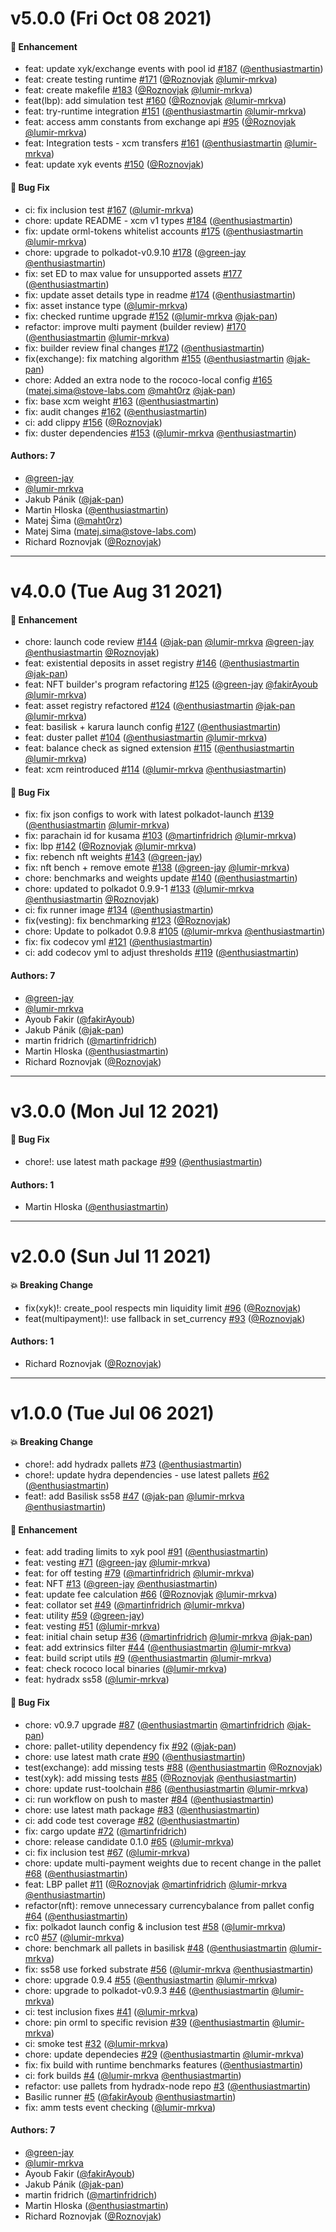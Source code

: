 # v5.0.0 (Fri Oct 08 2021)

#### 🚀 Enhancement

- feat: update xyk/exchange events with pool id [#187](https://github.com/galacticcouncil/Basilisk-node/pull/187) ([@enthusiastmartin](https://github.com/enthusiastmartin))
- feat: create testing runtime [#171](https://github.com/galacticcouncil/Basilisk-node/pull/171) ([@Roznovjak](https://github.com/Roznovjak) [@lumir-mrkva](https://github.com/lumir-mrkva))
- feat: create makefile [#183](https://github.com/galacticcouncil/Basilisk-node/pull/183) ([@Roznovjak](https://github.com/Roznovjak) [@lumir-mrkva](https://github.com/lumir-mrkva))
- feat(lbp): add simulation test [#160](https://github.com/galacticcouncil/Basilisk-node/pull/160) ([@Roznovjak](https://github.com/Roznovjak) [@lumir-mrkva](https://github.com/lumir-mrkva))
- feat: try-runtime integration [#151](https://github.com/galacticcouncil/Basilisk-node/pull/151) ([@enthusiastmartin](https://github.com/enthusiastmartin) [@lumir-mrkva](https://github.com/lumir-mrkva))
- feat: access amm constants from exchange api [#95](https://github.com/galacticcouncil/Basilisk-node/pull/95) ([@Roznovjak](https://github.com/Roznovjak) [@lumir-mrkva](https://github.com/lumir-mrkva))
- feat: Integration tests - xcm transfers [#161](https://github.com/galacticcouncil/Basilisk-node/pull/161) ([@enthusiastmartin](https://github.com/enthusiastmartin) [@lumir-mrkva](https://github.com/lumir-mrkva))
- feat: update xyk events [#150](https://github.com/galacticcouncil/Basilisk-node/pull/150) ([@Roznovjak](https://github.com/Roznovjak))

#### 🐛 Bug Fix

- ci: fix inclusion test [#167](https://github.com/galacticcouncil/Basilisk-node/pull/167) ([@lumir-mrkva](https://github.com/lumir-mrkva))
- chore: update README - xcm v1 types [#184](https://github.com/galacticcouncil/Basilisk-node/pull/184) ([@enthusiastmartin](https://github.com/enthusiastmartin))
- fix: update orml-tokens whitelist accounts [#175](https://github.com/galacticcouncil/Basilisk-node/pull/175) ([@enthusiastmartin](https://github.com/enthusiastmartin) [@lumir-mrkva](https://github.com/lumir-mrkva))
- chore: upgrade to polkadot-v0.9.10 [#178](https://github.com/galacticcouncil/Basilisk-node/pull/178) ([@green-jay](https://github.com/green-jay) [@enthusiastmartin](https://github.com/enthusiastmartin))
- fix: set ED to max value for unsupported assets [#177](https://github.com/galacticcouncil/Basilisk-node/pull/177) ([@enthusiastmartin](https://github.com/enthusiastmartin))
- fix: update asset details type in readme [#174](https://github.com/galacticcouncil/Basilisk-node/pull/174) ([@enthusiastmartin](https://github.com/enthusiastmartin))
- fix: asset instance type ([@lumir-mrkva](https://github.com/lumir-mrkva))
- fix: checked runtime upgrade [#152](https://github.com/galacticcouncil/Basilisk-node/pull/152) ([@lumir-mrkva](https://github.com/lumir-mrkva) [@jak-pan](https://github.com/jak-pan))
- refactor: improve multi payment (builder review) [#170](https://github.com/galacticcouncil/Basilisk-node/pull/170) ([@enthusiastmartin](https://github.com/enthusiastmartin) [@lumir-mrkva](https://github.com/lumir-mrkva))
- fix: builder review final changes [#172](https://github.com/galacticcouncil/Basilisk-node/pull/172) ([@enthusiastmartin](https://github.com/enthusiastmartin))
- fix(exchange): fix matching algorithm [#155](https://github.com/galacticcouncil/Basilisk-node/pull/155) ([@enthusiastmartin](https://github.com/enthusiastmartin) [@jak-pan](https://github.com/jak-pan))
- chore: Added an extra node to the rococo-local config [#165](https://github.com/galacticcouncil/Basilisk-node/pull/165) (matej.sima@stove-labs.com [@maht0rz](https://github.com/maht0rz) [@jak-pan](https://github.com/jak-pan))
- fix: base xcm weight [#163](https://github.com/galacticcouncil/Basilisk-node/pull/163) ([@enthusiastmartin](https://github.com/enthusiastmartin))
- fix: audit changes [#162](https://github.com/galacticcouncil/Basilisk-node/pull/162) ([@enthusiastmartin](https://github.com/enthusiastmartin))
- ci: add clippy [#156](https://github.com/galacticcouncil/Basilisk-node/pull/156) ([@Roznovjak](https://github.com/Roznovjak))
- fix: duster dependencies [#153](https://github.com/galacticcouncil/Basilisk-node/pull/153) ([@lumir-mrkva](https://github.com/lumir-mrkva) [@enthusiastmartin](https://github.com/enthusiastmartin))

#### Authors: 7

- [@green-jay](https://github.com/green-jay)
- [@lumir-mrkva](https://github.com/lumir-mrkva)
- Jakub Pánik ([@jak-pan](https://github.com/jak-pan))
- Martin Hloska ([@enthusiastmartin](https://github.com/enthusiastmartin))
- Matej Šima ([@maht0rz](https://github.com/maht0rz))
- Matej Sima (matej.sima@stove-labs.com)
- Richard Roznovjak ([@Roznovjak](https://github.com/Roznovjak))

---

# v4.0.0 (Tue Aug 31 2021)

#### 🚀 Enhancement

- chore: launch code review [#144](https://github.com/galacticcouncil/Basilisk-node/pull/144) ([@jak-pan](https://github.com/jak-pan) [@lumir-mrkva](https://github.com/lumir-mrkva) [@green-jay](https://github.com/green-jay) [@enthusiastmartin](https://github.com/enthusiastmartin) [@Roznovjak](https://github.com/Roznovjak))
- feat: existential deposits in asset registry [#146](https://github.com/galacticcouncil/Basilisk-node/pull/146) ([@enthusiastmartin](https://github.com/enthusiastmartin) [@jak-pan](https://github.com/jak-pan))
- feat: NFT builder's program refactoring [#125](https://github.com/galacticcouncil/Basilisk-node/pull/125) ([@green-jay](https://github.com/green-jay) [@fakirAyoub](https://github.com/fakirAyoub) [@lumir-mrkva](https://github.com/lumir-mrkva))
- feat: asset registry refactored [#124](https://github.com/galacticcouncil/Basilisk-node/pull/124) ([@enthusiastmartin](https://github.com/enthusiastmartin) [@jak-pan](https://github.com/jak-pan) [@lumir-mrkva](https://github.com/lumir-mrkva))
- feat: basilisk + karura launch config [#127](https://github.com/galacticcouncil/Basilisk-node/pull/127) ([@enthusiastmartin](https://github.com/enthusiastmartin))
- feat: duster pallet [#104](https://github.com/galacticcouncil/Basilisk-node/pull/104) ([@enthusiastmartin](https://github.com/enthusiastmartin) [@lumir-mrkva](https://github.com/lumir-mrkva))
- feat: balance check as signed extension [#115](https://github.com/galacticcouncil/Basilisk-node/pull/115) ([@enthusiastmartin](https://github.com/enthusiastmartin) [@lumir-mrkva](https://github.com/lumir-mrkva))
- feat: xcm reintroduced [#114](https://github.com/galacticcouncil/Basilisk-node/pull/114) ([@lumir-mrkva](https://github.com/lumir-mrkva) [@enthusiastmartin](https://github.com/enthusiastmartin))

#### 🐛 Bug Fix

- fix: fix json configs to work with latest polkadot-launch [#139](https://github.com/galacticcouncil/Basilisk-node/pull/139) ([@enthusiastmartin](https://github.com/enthusiastmartin) [@lumir-mrkva](https://github.com/lumir-mrkva))
- fix: parachain id for kusama [#103](https://github.com/galacticcouncil/Basilisk-node/pull/103) ([@martinfridrich](https://github.com/martinfridrich) [@lumir-mrkva](https://github.com/lumir-mrkva))
- fix: lbp [#142](https://github.com/galacticcouncil/Basilisk-node/pull/142) ([@Roznovjak](https://github.com/Roznovjak) [@lumir-mrkva](https://github.com/lumir-mrkva))
- fix: rebench nft weights [#143](https://github.com/galacticcouncil/Basilisk-node/pull/143) ([@green-jay](https://github.com/green-jay))
- fix: nft bench + remove emote [#138](https://github.com/galacticcouncil/Basilisk-node/pull/138) ([@green-jay](https://github.com/green-jay) [@lumir-mrkva](https://github.com/lumir-mrkva))
- chore: benchmarks and weights update [#140](https://github.com/galacticcouncil/Basilisk-node/pull/140) ([@enthusiastmartin](https://github.com/enthusiastmartin))
- chore: updated to polkadot 0.9.9-1 [#133](https://github.com/galacticcouncil/Basilisk-node/pull/133) ([@lumir-mrkva](https://github.com/lumir-mrkva) [@enthusiastmartin](https://github.com/enthusiastmartin) [@Roznovjak](https://github.com/Roznovjak))
- ci: fix runner image [#134](https://github.com/galacticcouncil/Basilisk-node/pull/134) ([@enthusiastmartin](https://github.com/enthusiastmartin))
- fix(vesting): fix benchmarking [#123](https://github.com/galacticcouncil/Basilisk-node/pull/123) ([@Roznovjak](https://github.com/Roznovjak))
- chore: Update to polkadot 0.9.8 [#105](https://github.com/galacticcouncil/Basilisk-node/pull/105) ([@lumir-mrkva](https://github.com/lumir-mrkva) [@enthusiastmartin](https://github.com/enthusiastmartin))
- fix: fix codecov yml [#121](https://github.com/galacticcouncil/Basilisk-node/pull/121) ([@enthusiastmartin](https://github.com/enthusiastmartin))
- ci: add codecov yml to adjust thresholds [#119](https://github.com/galacticcouncil/Basilisk-node/pull/119) ([@enthusiastmartin](https://github.com/enthusiastmartin))

#### Authors: 7

- [@green-jay](https://github.com/green-jay)
- [@lumir-mrkva](https://github.com/lumir-mrkva)
- Ayoub Fakir ([@fakirAyoub](https://github.com/fakirAyoub))
- Jakub Pánik ([@jak-pan](https://github.com/jak-pan))
- martin fridrich ([@martinfridrich](https://github.com/martinfridrich))
- Martin Hloska ([@enthusiastmartin](https://github.com/enthusiastmartin))
- Richard Roznovjak ([@Roznovjak](https://github.com/Roznovjak))

---

# v3.0.0 (Mon Jul 12 2021)

#### 🐛 Bug Fix

- chore!: use latest math package [#99](https://github.com/galacticcouncil/Basilisk-node/pull/99) ([@enthusiastmartin](https://github.com/enthusiastmartin))

#### Authors: 1

- Martin Hloska ([@enthusiastmartin](https://github.com/enthusiastmartin))

---

# v2.0.0 (Sun Jul 11 2021)

#### 💥 Breaking Change

- fix(xyk)!: create_pool respects min liquidity limit [#96](https://github.com/galacticcouncil/Basilisk-node/pull/96) ([@Roznovjak](https://github.com/Roznovjak))
- feat(multipayment)!: use fallback in set_currency [#93](https://github.com/galacticcouncil/Basilisk-node/pull/93) ([@Roznovjak](https://github.com/Roznovjak))

#### Authors: 1

- Richard Roznovjak ([@Roznovjak](https://github.com/Roznovjak))

---

# v1.0.0 (Tue Jul 06 2021)

#### 💥 Breaking Change

- chore!: add hydradx pallets [#73](https://github.com/galacticcouncil/Basilisk-node/pull/73) ([@enthusiastmartin](https://github.com/enthusiastmartin))
- chore!: update hydra dependencies - use latest pallets [#62](https://github.com/galacticcouncil/Basilisk-node/pull/62) ([@enthusiastmartin](https://github.com/enthusiastmartin))
- feat!: add Basilisk ss58 [#47](https://github.com/galacticcouncil/Basilisk-node/pull/47) ([@jak-pan](https://github.com/jak-pan) [@lumir-mrkva](https://github.com/lumir-mrkva) [@enthusiastmartin](https://github.com/enthusiastmartin))

#### 🚀 Enhancement

- feat: add trading limits to xyk pool [#91](https://github.com/galacticcouncil/Basilisk-node/pull/91) ([@enthusiastmartin](https://github.com/enthusiastmartin))
- feat: vesting [#71](https://github.com/galacticcouncil/Basilisk-node/pull/71) ([@green-jay](https://github.com/green-jay) [@lumir-mrkva](https://github.com/lumir-mrkva))
- feat: for off testing [#79](https://github.com/galacticcouncil/Basilisk-node/pull/79) ([@martinfridrich](https://github.com/martinfridrich) [@lumir-mrkva](https://github.com/lumir-mrkva))
- feat: NFT [#13](https://github.com/galacticcouncil/Basilisk-node/pull/13) ([@green-jay](https://github.com/green-jay) [@enthusiastmartin](https://github.com/enthusiastmartin))
- feat: update fee calculation [#66](https://github.com/galacticcouncil/Basilisk-node/pull/66) ([@Roznovjak](https://github.com/Roznovjak) [@lumir-mrkva](https://github.com/lumir-mrkva))
- feat: collator set [#49](https://github.com/galacticcouncil/Basilisk-node/pull/49) ([@martinfridrich](https://github.com/martinfridrich) [@lumir-mrkva](https://github.com/lumir-mrkva))
- feat: utility [#59](https://github.com/galacticcouncil/Basilisk-node/pull/59) ([@green-jay](https://github.com/green-jay))
- feat: vesting [#51](https://github.com/galacticcouncil/Basilisk-node/pull/51) ([@lumir-mrkva](https://github.com/lumir-mrkva))
- feat: initial chain setup [#36](https://github.com/galacticcouncil/Basilisk-node/pull/36) ([@martinfridrich](https://github.com/martinfridrich) [@lumir-mrkva](https://github.com/lumir-mrkva) [@jak-pan](https://github.com/jak-pan))
- feat: add extrinsics filter [#44](https://github.com/galacticcouncil/Basilisk-node/pull/44) ([@enthusiastmartin](https://github.com/enthusiastmartin) [@lumir-mrkva](https://github.com/lumir-mrkva))
- feat: build script utils [#9](https://github.com/galacticcouncil/Basilisk-node/pull/9) ([@enthusiastmartin](https://github.com/enthusiastmartin) [@lumir-mrkva](https://github.com/lumir-mrkva))
- feat: check rococo local binaries ([@lumir-mrkva](https://github.com/lumir-mrkva))
- feat: hydradx ss58 ([@lumir-mrkva](https://github.com/lumir-mrkva))

#### 🐛 Bug Fix

- chore: v0.9.7 upgrade [#87](https://github.com/galacticcouncil/Basilisk-node/pull/87) ([@enthusiastmartin](https://github.com/enthusiastmartin) [@martinfridrich](https://github.com/martinfridrich) [@jak-pan](https://github.com/jak-pan))
- chore: pallet-utility dependency fix [#92](https://github.com/galacticcouncil/Basilisk-node/pull/92) ([@jak-pan](https://github.com/jak-pan))
- chore: use latest math crate [#90](https://github.com/galacticcouncil/Basilisk-node/pull/90) ([@enthusiastmartin](https://github.com/enthusiastmartin))
- test(exchange): add missing tests [#88](https://github.com/galacticcouncil/Basilisk-node/pull/88) ([@enthusiastmartin](https://github.com/enthusiastmartin) [@Roznovjak](https://github.com/Roznovjak))
- test(xyk): add missing tests [#85](https://github.com/galacticcouncil/Basilisk-node/pull/85) ([@Roznovjak](https://github.com/Roznovjak) [@enthusiastmartin](https://github.com/enthusiastmartin))
- chore: update rust-toolchain [#86](https://github.com/galacticcouncil/Basilisk-node/pull/86) ([@enthusiastmartin](https://github.com/enthusiastmartin) [@lumir-mrkva](https://github.com/lumir-mrkva))
- ci: run workflow on push to master [#84](https://github.com/galacticcouncil/Basilisk-node/pull/84) ([@enthusiastmartin](https://github.com/enthusiastmartin))
- chore: use latest math package [#83](https://github.com/galacticcouncil/Basilisk-node/pull/83) ([@enthusiastmartin](https://github.com/enthusiastmartin))
- ci: add code test coverage [#82](https://github.com/galacticcouncil/Basilisk-node/pull/82) ([@enthusiastmartin](https://github.com/enthusiastmartin))
- fix: cargo update [#72](https://github.com/galacticcouncil/Basilisk-node/pull/72) ([@martinfridrich](https://github.com/martinfridrich))
- chore: release candidate 0.1.0 [#65](https://github.com/galacticcouncil/Basilisk-node/pull/65) ([@lumir-mrkva](https://github.com/lumir-mrkva))
- ci: fix inclusion test [#67](https://github.com/galacticcouncil/Basilisk-node/pull/67) ([@lumir-mrkva](https://github.com/lumir-mrkva))
- chore: update multi-payment weights due to recent change in the pallet [#68](https://github.com/galacticcouncil/Basilisk-node/pull/68) ([@enthusiastmartin](https://github.com/enthusiastmartin))
- feat: LBP pallet [#11](https://github.com/galacticcouncil/Basilisk-node/pull/11) ([@Roznovjak](https://github.com/Roznovjak) [@martinfridrich](https://github.com/martinfridrich) [@lumir-mrkva](https://github.com/lumir-mrkva) [@enthusiastmartin](https://github.com/enthusiastmartin))
- refactor(nft): remove unnecessary currencybalance from pallet config [#64](https://github.com/galacticcouncil/Basilisk-node/pull/64) ([@enthusiastmartin](https://github.com/enthusiastmartin))
- fix: polkadot launch config & inclusion test [#58](https://github.com/galacticcouncil/Basilisk-node/pull/58) ([@lumir-mrkva](https://github.com/lumir-mrkva))
- rc0 [#57](https://github.com/galacticcouncil/Basilisk-node/pull/57) ([@lumir-mrkva](https://github.com/lumir-mrkva))
- chore: benchmark all pallets in basilisk [#48](https://github.com/galacticcouncil/Basilisk-node/pull/48) ([@enthusiastmartin](https://github.com/enthusiastmartin) [@lumir-mrkva](https://github.com/lumir-mrkva))
- fix: ss58 use forked substrate [#56](https://github.com/galacticcouncil/Basilisk-node/pull/56) ([@lumir-mrkva](https://github.com/lumir-mrkva) [@enthusiastmartin](https://github.com/enthusiastmartin))
- chore: upgrade 0.9.4 [#55](https://github.com/galacticcouncil/Basilisk-node/pull/55) ([@enthusiastmartin](https://github.com/enthusiastmartin) [@lumir-mrkva](https://github.com/lumir-mrkva))
- chore: upgrade to polkadot-v0.9.3 [#46](https://github.com/galacticcouncil/Basilisk-node/pull/46) ([@enthusiastmartin](https://github.com/enthusiastmartin) [@lumir-mrkva](https://github.com/lumir-mrkva))
- ci: test inclusion fixes [#41](https://github.com/galacticcouncil/Basilisk-node/pull/41) ([@lumir-mrkva](https://github.com/lumir-mrkva))
- chore: pin orml to specific revision [#39](https://github.com/galacticcouncil/Basilisk-node/pull/39) ([@enthusiastmartin](https://github.com/enthusiastmartin) [@lumir-mrkva](https://github.com/lumir-mrkva))
- ci: smoke test [#32](https://github.com/galacticcouncil/Basilisk-node/pull/32) ([@lumir-mrkva](https://github.com/lumir-mrkva))
- chore: update dependecies [#29](https://github.com/galacticcouncil/Basilisk-node/pull/29) ([@enthusiastmartin](https://github.com/enthusiastmartin) [@lumir-mrkva](https://github.com/lumir-mrkva))
- fix: fix build with runtime benchmarks features ([@enthusiastmartin](https://github.com/enthusiastmartin))
- ci: fork builds [#4](https://github.com/galacticcouncil/Basilisk-node/pull/4) ([@lumir-mrkva](https://github.com/lumir-mrkva) [@enthusiastmartin](https://github.com/enthusiastmartin))
- refactor: use pallets from hydradx-node repo [#3](https://github.com/galacticcouncil/Basilisk-node/pull/3) ([@enthusiastmartin](https://github.com/enthusiastmartin))
- Basilic runner [#5](https://github.com/galacticcouncil/Basilisk-node/pull/5) ([@fakirAyoub](https://github.com/fakirAyoub) [@enthusiastmartin](https://github.com/enthusiastmartin))
- fix: amm tests event checking ([@lumir-mrkva](https://github.com/lumir-mrkva))

#### Authors: 7

- [@green-jay](https://github.com/green-jay)
- [@lumir-mrkva](https://github.com/lumir-mrkva)
- Ayoub Fakir ([@fakirAyoub](https://github.com/fakirAyoub))
- Jakub Pánik ([@jak-pan](https://github.com/jak-pan))
- martin fridrich ([@martinfridrich](https://github.com/martinfridrich))
- Martin Hloska ([@enthusiastmartin](https://github.com/enthusiastmartin))
- Richard Roznovjak ([@Roznovjak](https://github.com/Roznovjak))

